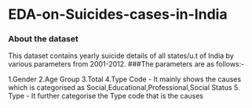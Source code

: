 # EDA-on-Suicides-cases-in-India
### About the dataset
This dataset contains yearly suicide details of all states/u.t of India by various parameters from 2001-2012.
###The parameters are as follows:-

1.Gender
2.Age Group
3.Total
4.Type Code - It mainly shows the causes which is categorised as Social,Educational,Professional,Social Status
5. Type - It further categorise the Type code that is the causes
